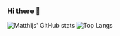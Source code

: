 ### Hi there 👋

<!--
**Mkuilen/Mkuilen** is a ✨ _special_ ✨ repository because its `README.md` (this file) appears on your GitHub profile.

Here are some ideas to get you started:

- 🔭 I’m currently working on ...
- 🌱 I’m currently learning ...
- 👯 I’m looking to collaborate on ...
- 🤔 I’m looking for help with ...
- 💬 Ask me about ...
- 📫 How to reach me: ...
- 😄 Pronouns: ...
- ⚡ Fun fact: ...
-->

![Matthijs' GitHub stats](https://github-readme-stats.vercel.app/api?username=mkuilen&show_icons=true&theme=tokyonight)
![Top Langs](https://github-readme-stats.vercel.app/api/top-langs/?username=mkuilen&langs_count=10&layout=compact&show_icons=true&theme=tokyonight)
